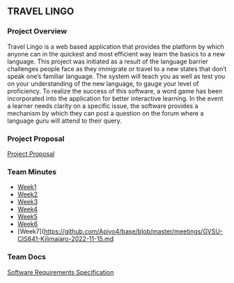 ## TRAVEL LINGO

### Project Overview
Travel Lingo is a web based application that provides the platform by which anyone can in the quickest and most efficient way learn the basics to a new language. This project was initiated as a result of the language barrier challenges people face as they immigrate or travel to a new states that don’t speak one’s familiar language. The system will teach you as well as test you on your understanding of the new language, to gauge your level of proficiency. To realize the success of this software, a word game has been incorporated into the application for better interactive learning. In the event a learner needs clarity on a specific issue, the software provides a mechanism by which they can post a question on the forum where a language guru will attend to their query.

### Project Proposal 
[Project Proposal](./proposal.md)
### Team Minutes
- [Week1](https://github.com/Apiyo4/base/blob/master/meetings/GVSU-CIS641-Kilimajaro-2022-10-02.md)
- [Week2](https://github.com/Apiyo4/base/blob/master/meetings/GVSU-CIS641-Kilimajaro-2022-10-10.md)
- [Week3](https://github.com/Apiyo4/base/blob/master/meetings/GVSU-CIS641-Kilimajaro-2022-10-17.md)
- [Week4](https://github.com/Apiyo4/base/blob/master/meetings/GVSU-CIS641-Kilimajaro-2022-10-21.md)
- [Week5](https://github.com/Apiyo4/base/blob/master/meetings/GVSU-CIS641-Kilimajaro-2022-11-1.md)
- [Week6](https://github.com/Apiyo4/base/blob/master/meetings/GVSU-CIS641-Kilimajaro-2022-11-8.md)
- [Week7](https://github.com/Apiyo4/base/blob/master/meetings/GVSU-CIS641-Kilimajaro-2022-11-15.md

### Team Docs
[Software Requirements Specification](https://github.com/Apiyo4/base/blob/master/docs/software_requirements_specifications.md)
